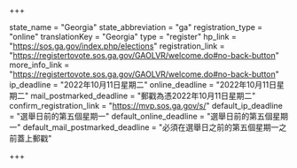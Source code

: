+++

state_name = "Georgia"
state_abbreviation = "ga"
registration_type = "online"
translationKey = "Georgia"
type = "register"
hp_link = "https://sos.ga.gov/index.php/elections"
registration_link = "https://registertovote.sos.ga.gov/GAOLVR/welcome.do#no-back-button"
more_info_link = "https://registertovote.sos.ga.gov/GAOLVR/welcome.do#no-back-button"
ip_deadline = "2022年10月11日星期二"
online_deadline = "2022年10月11日星期二"
mail_postmarked_deadline = "郵戳為憑2022年10月11日星期二"
confirm_registration_link = "https://mvp.sos.ga.gov/s/"
default_ip_deadline = "選舉日前的第五個星期一"
default_online_deadline = "選舉日前的第五個星期一"
default_mail_postmarked_deadline = "必須在選舉日之前的第五個星期一之前蓋上郵戳"

+++